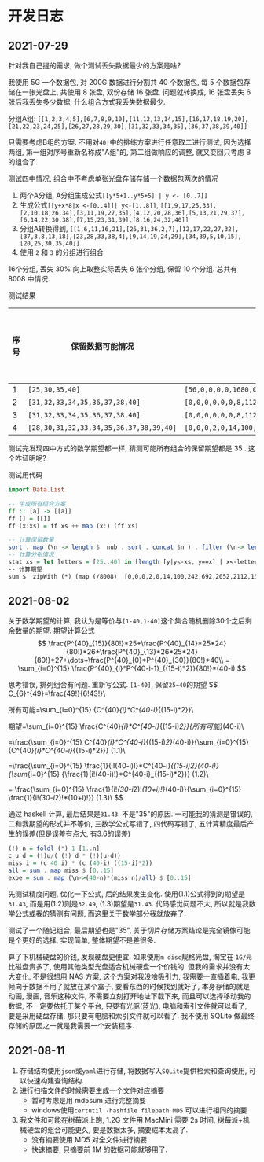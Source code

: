 # 开发日志

## 2021-07-29

针对我自己提的需求, 做个测试丢失数据最少的方案是啥?

我使用 5G 一个数据包, 对 200G 数据进行分割共 40 个数据包, 每 5 个数据包存储在一张光盘上, 共使用 8 张盘, 双份存储 16 张盘. 问题就转换成, 16 张盘丢失 6 张后我丢失多少数据, 什么组合方式我丢失数据最少.

分组A组: `[[1,2,3,4,5],[6,7,8,9,10],[11,12,13,14,15],[16,17,18,19,20],[21,22,23,24,25],[26,27,28,29,30],[31,32,33,34,35],[36,37,38,39,40]]`

只需要考虑B组的方案. 不用对`40!`中的排练方案进行任意取二进行测试, 因为选择两组, 第一组对序号重新名称成"A组"的, 第二组做响应的调整, 就又变回只考虑 B 的组合了.

测试四中情况, 组合中不考虑单张光盘存储存储一个数据包两次的情况

1. 两个A分组, A分组生成公式`[[y*5+1..y*5+5] | y <- [0..7]]`
2. 生成公式`[[y+x*8|x <-[0..4]]| y<-[1..8]]`, `[[1,9,17,25,33],[2,10,18,26,34],[3,11,19,27,35],[4,12,20,28,36],[5,13,21,29,37],[6,14,22,30,38],[7,15,23,31,39],[8,16,24,32,40]]`
3. 分组A转换得到, `[[1,6,11,16,21],[26,31,36,2,7],[12,17,22,27,32],[37,3,8,13,18],[23,28,33,38,4],[9,14,19,24,29],[34,39,5,10,15],[20,25,30,35,40]]`
4. 使用 `2` 和 `3` 的分组进行组合

16个分组, 丢失 30% 向上取整实际丢失 6 张个分组, 保留 10 个分组. 总共有 8008 中情况.

测试结果

| 序号 | 保留数据可能情况 | 分布情况\(25\~40\) | 保留数据期望 |
| --- | --- | --- | --- |
| 1 | `[25,30,35,40]` | `[56,0,0,0,0,1680,0,0,0,0,4480,0,0,0,0,1792]` | 35 |
| 2 | `[31,32,33,34,35,36,37,38,40]` | `[0,0,0,0,0,0,8,112,648,2072,2744,1464,720,184,0,56]` | 35 |
| 3 | `[31,32,33,34,35,36,37,38,40]` | `[0,0,0,0,0,0,8,112,648,2072,2744,1464,720,184,0,56]` | 35 |
| 4 | `[28,30,31,32,33,34,35,36,37,38,39,40]` | `[0,0,0,2,0,14,100,242,692,2052,2112,1560,808,296,68,62]` | 35 |

测试完发现四中方式的数学期望都一样, 猜测可能所有组合的保留期望都是 35 . 这个咋证明呢? 

测试用代码
```hs
import Data.List

-- 生成所有组合方案
ff :: [a] -> [[a]]
ff [] = [[]]
ff (x:xs) = ff xs ++ map (x:) (ff xs)

-- 计算保留数量
sort . map (\n -> length $  nub . sort . concat $n ) . filter (\n-> length n ==10) .ff $two
-- 计算分布情况
stat xs = let letters = [25..40] in [length [y|y<-xs, y==x] | x<-letters]
-- 计算期望
sum $  zipWith (*) (map (/8008)  [0,0,0,2,0,14,100,242,692,2052,2112,1560,808,296,68,62]) [25..40]
```

## 2021-08-02

关于数学期望的计算, 我认为是等价与`[1-40,1-40]`这个集合随机删除30个之后剩余数量的期望. 期望计算公式
$$
\frac{P^{40}_{15}}{80!}*25+\frac{P^{40}_{14}*25*24}{80!}*26+\frac{P^{40}_{13}*26*25*24}{80!}*27+\dots+\frac{P^{40}_{0}*P^{40}_{30}}{80!}*40\\
= \sum_{i=0}^{15} \frac{P^{40}_{i}*P^{40-i-1}_{(15-i)*2}}{80!}*(40-i)
$$

思考错误, 排列组合有问题. 重新写公式. `[1-40]`, 保留`25~40`的期望
$$
C_{6}^{49}=\frac{49!}{6!43!}\\

所有可能=\sum_{i=0}^{15} {C^{40}_{i}*C^{40-i}_{(15-i)*2}}\\

期望=\sum_{i=0}^{15} \frac{C^{40}_{i}*C^{40-i}_{(15-i)*2}}{所有可能}*(40-i)\\

=\frac{\sum_{i=0}^{15} C^{40}_{i}*C^{40-i}_{(15-i)*2}*(40-i)}{\sum_{i=0}^{15} {C^{40}_{i}*C^{40-i}_{(15-i)*2}}} (1.1)\\ 

=\frac{\sum_{i=0}^{15} \frac{1}{i!(40-i)!}*C^{40-i}_{(15-i)*2}*(40-i)}{\sum_{i=0}^{15} {\frac{1}{i!(40-i)!}*C^{40-i}_{(15-i)*2}}} (1.2)\\

= \frac{\sum_{i=0}^{15} \frac{1}{i!*(30-i*2)!*(10+i)!}*(40-i)}{\sum_{i=0}^{15} \frac{1}{i!*(30-i*2)!*(10+i)!}} (1.3)\\
$$

通过 haskell 计算, 最后结果是`31.43`. 不是"35"的原因. 一可能我的猜测是错误的, 二和我期望的形式并不等价, 三数学公式写错了, 四代码写错了, 五计算精度最后产生的误差\(但是误差有点大, 有3.6的误差\)

```hs
(!) n = foldl (*) 1 [1..n]
c u d = (!)u/( (!) d * (!)(u-d))
miss i = (c 40 i) * (c (40-i) ((15-i)*2))
all = sum . map miss $ [0..15]
expe = sum . map (\n->(40-n)*(miss n)/all) $ [0..15]
```

先测试精度问题, 优化一下公式, 后的结果发生变化. 使用\(1.1\)公式得到的期望是 `31.43`, 而是用\(1.2\)则是`32.49`, \(1.3\)期望是`31.43`. 代码感觉问题不大, 所以就是我数学公式或我的猜测有问题, 而这里关于数学部分我就放弃了.  

测试了一个随记组合, 最后期望也是"35", 关于切片存储方案结论是完全镜像可能是个更好的选择, 实现简单, 整体期望不是差很多.

算了下机械硬盘的价钱, 发现硬盘更便宜. 如果使用`m disc`规格光盘, 淘宝在 `1G/元` 比磁盘贵多了, 使用其他类型光盘适合机械硬盘一个价钱的. 但我的需求并没有太大变化, 不是很想用 NAS 方案, 这个方案对我没啥吸引力, 我需要一直插着电, 我更倾向于数据不用了就放在某个盒子, 要看东西的时候找到就好了, 本身存储的就是动画, 漫画, 音乐这种文件, 不需要立刻打开地址下载下来, 而且可以选择移动我的数据, 不一定要依托于某个平台, 只要有光驱\(蓝光\), 电脑和索引文件就可以看了, 要是采用硬盘存储, 那只要有电脑和索引文件就可以看了.  我不使用 SQLite 做最终存储的原因之一就是我需要一个安装程序. 

## 2021-08-11

1. 存储结构使用`json`或`yaml`进行存储, 将数据写入`SQLite`提供检索和查询使用, 可以快速构建查询结构. 
2. 进行扫描文件的时候需要生成一个文件对应摘要
    * 暂时考虑是用 md5sum 进行完整摘要
    * windows使用`certutil -hashfile filepath MD5` 可以进行相同的摘要
3. 我文件和可能在树莓派上跑, 1.2G 文件用 MacMini 需要 2s 时间, 树莓派\+机械硬盘的组合可能更久, 要是数据太多, 摘要成本太高了.
    * 没有摘要使用 MD5 对全文件进行摘要
    * 快速摘要, 只摘要前 1M 的数据可能就够用了.

